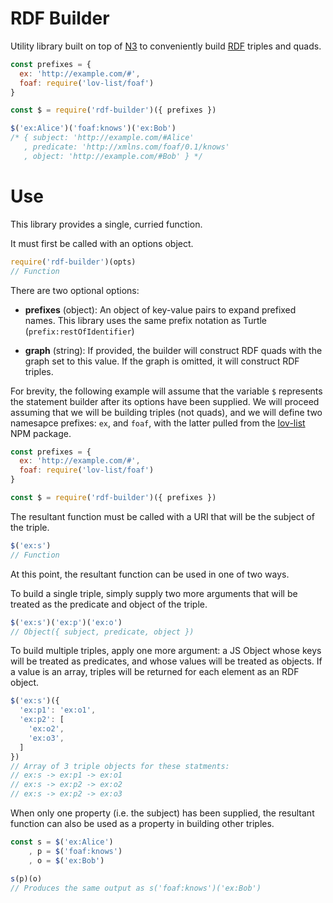 # RDF Builder
Utility library built on top of [N3](http://npmjs.com/package/n3) to
conveniently build [RDF](http://w3.org/RDF) triples and quads.

```js
const prefixes = {
  ex: 'http://example.com/#',
  foaf: require('lov-list/foaf')
}

const $ = require('rdf-builder')({ prefixes })

$('ex:Alice')('foaf:knows')('ex:Bob')
/* { subject: 'http://example.com/#Alice'
   , predicate: 'http://xmlns.com/foaf/0.1/knows'
   , object: 'http://example.com/#Bob' } */
```


# Use
This library provides a single, curried function.

It must first be called with an options object.

```js
require('rdf-builder')(opts)
// Function
```

There are two optional options:

  * **prefixes** (object): An object of key-value pairs to expand prefixed
    names. This library uses the same prefix notation as Turtle
    (`prefix:restOfIdentifier`)

  * **graph** (string): If provided, the builder will construct RDF quads with
    the graph set to this value. If the graph is omitted, it will construct
    RDF triples.

For brevity, the following example will assume that the variable `$` represents
the statement builder after its options have been supplied. We will proceed
assuming that we will be building triples (not quads), and we will define two
namesapce prefixes: `ex`, and `foaf`, with the latter pulled from the
[lov-list](http://npmjs.com/package/lov-list) NPM package.

```js
const prefixes = {
  ex: 'http://example.com/#',
  foaf: require('lov-list/foaf')
}

const $ = require('rdf-builder')({ prefixes })
```

The resultant function must be called with a URI that will be the subject
of the triple.

```js
$('ex:s')
// Function
```

At this point, the resultant function can be used in one of two ways.

To build a single triple, simply supply two more arguments that will be
treated as the predicate and object of the triple.

```js
$('ex:s')('ex:p')('ex:o')
// Object({ subject, predicate, object })
```

To build multiple triples, apply one more argument: a JS Object whose keys will
be treated as predicates, and whose values will be treated as objects. If a
value is an array, triples will be returned for each element as an RDF object.

```js
$('ex:s')({
  'ex:p1': 'ex:o1',
  'ex:p2': [
    'ex:o2',
    'ex:o3',
  ]
})
// Array of 3 triple objects for these statments:
// ex:s -> ex:p1 -> ex:o1
// ex:s -> ex:p2 -> ex:o2
// ex:s -> ex:p2 -> ex:o3
```

When only one property (i.e. the subject) has been supplied, the resultant
function can also be used as a property in building other triples.

```js
const s = $('ex:Alice')
    , p = $('foaf:knows')
    , o = $('ex:Bob')

s(p)(o)
// Produces the same output as s('foaf:knows')('ex:Bob')
```
